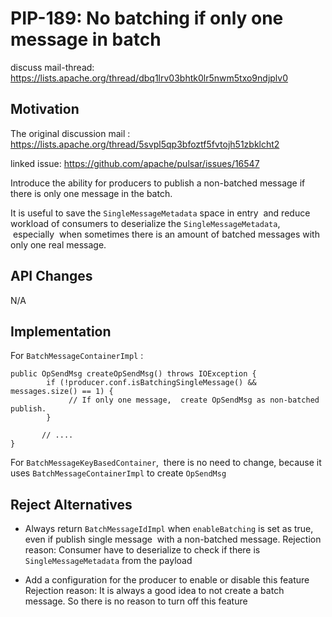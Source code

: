 # PIP-189: No batching if only one message in batch

discuss mail-thread: https://lists.apache.org/thread/dbq1lrv03bhtk0lr5nwm5txo9ndjplv0
## Motivation

The original discussion mail : 
https://lists.apache.org/thread/5svpl5qp3bfoztf5fvtojh51zbklcht2

linked issue: https://github.com/apache/pulsar/issues/16547

Introduce the ability for producers to publish a non-batched message if there is only one message in the batch.

It is useful to save the `SingleMessageMetadata` space in entry  and reduce workload of consumers to deserialize the `SingleMessageMetadata`,  especially  when sometimes there is an amount of batched messages with only one real message.

## API Changes

N/A

## Implementation

For `BatchMessageContainerImpl` :
```
public OpSendMsg createOpSendMsg() throws IOException {
        if (!producer.conf.isBatchingSingleMessage() && messages.size() == 1) {
             // If only one message,  create OpSendMsg as non-batched publish.
        }
        
       // ....
}
``` 

For `BatchMessageKeyBasedContainer`,  there is no need to change, because it uses `BatchMessageContainerImpl` to create `OpSendMsg`


## Reject Alternatives

- Always return `BatchMessageIdImpl` when `enableBatching` is set as true, even if publish single message  with a non-batched message.
Rejection reason: Consumer have to deserialize to check if there is `SingleMessageMetadata` from the payload

- Add a configuration for the producer to enable or disable this feature
Rejection reason: It is always a good idea to not create a batch message. So there is no reason to turn off this feature
